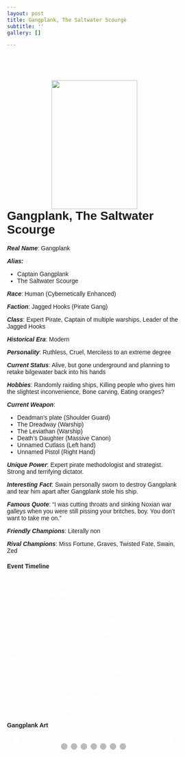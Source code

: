 ```yaml
---
layout: post
title: Gangplank, The Saltwater Scourge
subtitle: ''
gallery: []

---
```

<img src="https://github.com/UNSWLoLSoc/LoLSocWebpage/blob/master/uploads/gangplank.png?raw=true" width="200" height="300" style="float:right; margin:0px 100px ; margin-top:60px">
<h1> Gangplank, The Saltwater Scourge </h1>

<p> <strong><em>Real Name</em></strong>: Gangplank </p>
<p><strong><em>Alias:</em></strong></p>
<ul>
<li>Captain Gangplank</li>
<li>The Saltwater Scourge</li>
</ul>

<p> <strong><em>Race</em></strong>: Human (Cybernetically Enhanced) </p>

<p> <strong><em>Faction</em></strong>: Jagged Hooks (Pirate Gang) </p>

<p> <strong><em>Class</em></strong>: Expert Pirate, Captain of multiple warships, Leader of the Jagged Hooks </p>

<p> <strong><em>Historical Era</em></strong>: Modern</p>

<p> <strong><em>Personality</em></strong>: Ruthless, Cruel, Merciless to an extreme degree </p>

<p><strong><em> Current Status</em></strong>: Alive, but gone underground and planning to retake bilgewater back into his hands </p>

<p> <strong><em>Hobbies</em></strong>: Randomly raiding ships, Killing people who gives him the slightest inconvenience, Bone carving, Eating oranges? </p>

<p> <strong><em>Current Weapon</em></strong>: </p>
<ul>
<li>Deadman’s plate (Shoulder Guard)</li>
<li>The Dreadway (Warship)</li>
<li>The Leviathan (Warship)</li>
<li>Death’s Daughter (Massive Canon)</li>
<li> Unnamed Cutlass (Left hand) </li>
<li> Unnamed Pistol (Right Hand) </li>
</ul>

<p> <strong><em>Unique Power</em></strong>: Expert pirate methodologist and strategist. Strong and terrifying dictator.</p>

<p> <strong><em>Interesting Fact</em></strong>: Swain personally sworn to destroy Gangplank and tear him apart after Gangplank stole his ship.</p>

<p> <strong><em>Famous Quote</em></strong>: “I was cutting throats and sinking Noxian war galleys when you were still pissing your britches, boy. You don’t want to take me on.”</p>

<p> <strong><em>Friendly Champions</em></strong>: Literally non </p>

<p> <strong><em>Rival Champions</em></strong>: Miss Fortune, Graves, Twisted Fate, Swain, Zed </p>

<h4> Event Timeline </h4>
<meta name="viewport" content="width=device-width, initial-scale=1.0">
<style>
  * {
    box-sizing: border-box;
  }

  body {
    color:black;
    font-family: Helvetica, sans-serif;
  }
  #para1 {
    color: white;
  } 

  /* The actual timeline (the vertical ruler) */
  .timeline {
    position: relative;
    max-width: 780px;
    margin: 0 auto;
  }

  /* The actual timeline (the vertical ruler) */
  .timeline::after {
    content: '';
    position: absolute;
    width: 6px;
    background-color: black;
    top: 0;
    bottom: 0;
    left: 50%;
    margin-left: -3px;
  }

  /* Container around content */
  .cont {
    padding: 0px 40px;
    position: relative;
    background-color: inherit;
    width: 55%;
  }

  /* The circles on the timeline */
  .cont::after {
    content: '';
    position: absolute;
    width: 25px;
    height: 25px;
    right: -17px;
    background-color: white;
    border: 4px solid #FF9F55;
    top: 15px;
    border-radius: 50%;
    z-index: 1;
  }

  /* Place the container to the left */
  .left {
    left: -5.5%;
  }

  /* Place the container to the right */
  .right {
    left: 50.5%;
  }

  /* Add arrows to the left container (pointing right) */
  .left::before {
    content: " ";
    height: 0;
    position: absolute;
    top: 22px;
    width: 0;
    z-index: 1;
    right: 30px;
    border: medium solid black;
    border-width: 10px 0 10px 10px;
    border-color: transparent transparent transparent black;
  }

  /* Add arrows to the right container (pointing left) */
  .right::before {
    content: " ";
    height: 0;
    position: absolute;
    top: 22px;
    width: 0;
    z-index: 1;
    left: 30px;
    border: medium solid black;
    border-width: 10px 10px 10px 0;
    border-color: transparent black transparent transparent;
  }

  /* Fix the circle for containers on the right side */
  .right::after {
    left: -16px;
  }

  /* The actual content */
  .content {
    padding: 5px 30px;
    background-color:black;
    position: relative;
    border-radius: 6px;
  }

  /* Media queries - Responsive timeline on screens less than 600px wide */
  @media screen and (max-width: 600px) {
    /* Place the timelime to the left */
    .timeline::after {
      left: 31px;
    }

    /* Full-width containers */
    .cont {
      width: 100%;
      padding-left: 70px;
      padding-right: 25px;
    }

    /* Make sure that all arrows are pointing leftwards */
    .cont::before {
      left: 60px;
      border: medium solid white;
      border-width: 10px 10px 10px 0;
      border-color: transparent white transparent transparent;
    }

    /* Make sure all circles are at the same spot */
    .left::after, .right::after {
      left: 15px;
    }

    /* Make all right containers behave like the left ones */
    .right {
      left: 0%;
    }
  }
</style>

<style>
  * {box-sizing: border-box}
  body {font-family: Verdana, sans-serif; margin:0}
  .mySlides {display: none}
  img {vertical-align: middle;}

  /* Slideshow container */
  .slideshow-container {
    max-width: 1000px;
    position: relative;
    margin: auto;
  }

  /* Next & previous buttons */
  .prev, .nextbut {
    cursor: pointer;
    position: absolute;
    top: 50%;
    width: auto;
    padding: 16px;
    margin-top: -22px;
    color: white;
    font-weight: bold;
    font-size: 18px;
    transition: 0.6s ease;
    border-radius: 0 3px 3px 0;
    user-select: none;
  }

  /* Position the "next button" to the right */
  .nextbut {
    right: 0;
    border-radius: 3px 0 0 3px;
  }

  /* On hover, add a black background color with a little bit see-through */
  .prev:hover, .nextbut:hover {
    background-color: rgba(0,0,0,0.8);
  }

  /* Caption text */
  .text {
    color: #f2f2f2;
    font-size: 15px;
    padding: 8px 12px;
    position: absolute;
    bottom: 8px;
    width: 100%;
    text-align: center;
  }

  /* Number text (1/3 etc) */
  .numbertext {
    color: #f2f2f2;
    font-size: 12px;
    padding: 8px 12px;
    position: absolute;
    top: 0;
  }

  /* The dots/bullets/indicators */
  .dot {
    cursor: pointer;
    height: 15px;
    width: 15px;
    margin: 0 2px;
    background-color: #bbb;
    border-radius: 50%;
    display: inline-block;
    transition: background-color 0.6s ease;
  }

  .active, .dot:hover {
    background-color: #717171;
  }

  /* Fading animation */
  .fade {
    -webkit-animation-name: fade;
    -webkit-animation-duration: 1.5s;
    animation-name: fade;
    animation-duration: 1.5s;
  }

  @-webkit-keyframes fade {
    from {opacity: .4} 
    to {opacity: 1}
  }

  @keyframes fade {
    from {opacity: .4} 
    to {opacity: 1}
  }

  /* On smaller screens, decrease text size */
  @media only screen and (max-width: 300px) {
    .prev, .nextbut,.text {font-size: 11px}
  }
</style>

<div id="para1" class="timeline">
  <div class="cont left">
    <div class="content">
      <p >Pirate training.</p>
    </div>
  </div>
  <div class="cont right">
    <div class="content">
      <p>Illaoi saves Gangplank.</p>
    </div>
  </div>
  <div class="cont left">
    <div class="content">
      <p>Gangplank falls in love with Illaoi.</p>
    </div>
  </div>
  <div class="cont right">
    <div class="content">
      <p>Illaoi leaves Gangplank for her god (Nagakaburos).</p>
    </div>
  </div>
  <div class="cont left">
    <div class="content">
      <p>Gangplank kills Miss Fortune’s parents.</p>
    </div>
  </div>
  <div class="cont right">
    <div class="content">
      <p>Gangplank rules Bilgewater.</p>
    </div>
  </div>
  <div class="cont left">
    <div class="content">
      <p>Gangplank raids Zed’s temple.</p>
    </div>
  </div>
  <div class="cont right">
    <div class="content">
      <p>Gangplank takes Swain’s battleship (Leviathan).</p>
    </div>
  </div>
  <div class="cont left">
    <div class="content">
      <p>Gangplank defends Bilgewater against the Harrowing.</p>
    </div>
  </div>
  <div class="cont right">
    <div class="content">
      <p>Gangplank throws Graves and Twisted Fate into the ocean.</p>
    </div>
  </div>
  <div class="cont left">
    <div class="content">
      <p>Miss Fortune shoots Gangplank.</p>
    </div>
  </div>
</div>

<h4> Gangplank Art </h4>
<meta name="viewport" content="width=device-width, initial-scale=1">

<div class="slideshow-container">
  <div class="mySlides fade">
    <div class="numbertext">1 / 7</div>
    <img src="https://github.com/UNSWLoLSoc/LoLSocWebpage/blob/master/uploads/young-gangplank-saved-by-illaoi.png?raw=true" style="width:100%">
    <div class="text">Young Gangplank saved by Illaoi</div>
  </div>

  <div class="mySlides fade">
    <div class="numbertext">2 / 7</div>
    <img src="https://github.com/UNSWLoLSoc/LoLSocWebpage/blob/master/uploads/gangplank-shotting-miss-fortune-and-her-parents.jpg?raw=true" style="width:100%">
    <div class="text">Gangplank shooting Miss Fortune and her parents</div>
  </div>

  <div class="mySlides fade">
    <div class="numbertext">3 / 7</div>
    <img src="https://github.com/UNSWLoLSoc/LoLSocWebpage/blob/master/uploads/the-dreadway.png?raw=true" style="width:100%">
    <div class="text">The Dreadway Warship</div>
  </div>

  <div class="mySlides fade">
    <div class="numbertext">4 / 7</div>
    <img src="https://github.com/UNSWLoLSoc/LoLSocWebpage/blob/master/uploads/the-leviathan.png?raw=true" style="width:100%">
    <div class="text">The Leviathan Warship</div>
  </div>

  <div class="mySlides fade">
    <div class="numbertext">5 / 7</div>
    <img src="https://github.com/UNSWLoLSoc/LoLSocWebpage/blob/master/uploads/gangplank_and_his_jagged_hooks.jpg?raw=true" style="width:100%">
    <div class="text">Gangplank and his Jagged Hooks</div>
  </div>

  <div class="mySlides fade">
    <div class="numbertext">6 / 7</div>
    <img src="https://github.com/UNSWLoLSoc/LoLSocWebpage/blob/master/uploads/miss-fortune-planning-her-revenge-on-gangplank.png?raw=true" style="width:100%">
    <div class="text">Miss Fortune planning her revenge on Gangplank</div>
  </div>

  <div class="mySlides fade">
    <div class="numbertext">7 / 7</div>
    <img src="https://github.com/UNSWLoLSoc/LoLSocWebpage/blob/master/uploads/gangplank-before-_left_-and-after-_right_-being-shot-by-miss-fortune.jpg?raw=true" style="width:100%">
    <div class="text">Gangplank before (left) and after (right) being shot by Miss Fortune</div>
  </div>

  <a class="prev" onclick="plusSlides(-1)">&#10094;</a>
  <a class="nextbut" onclick="plusSlides(1)">&#10095;</a>
</div>

<br>

<div style="text-align:center">
    <span class="dot" onclick="currentSlide(1)"></span> 
    <span class="dot" onclick="currentSlide(2)"></span> 
    <span class="dot" onclick="currentSlide(3)"></span> 
    <span class="dot" onclick="currentSlide(4)"></span> 
    <span class="dot" onclick="currentSlide(5)"></span> 
    <span class="dot" onclick="currentSlide(6)"></span> 
    <span class="dot" onclick="currentSlide(7)"></span> 
</div>

<script>
var slideIndex = 1;
showSlides(slideIndex);

function plusSlides(n) {
  showSlides(slideIndex += n);
}

function currentSlide(n) {
  showSlides(slideIndex = n);
}

function showSlides(n) {
  var i;
  var slides = document.getElementsByClassName("mySlides");
  var dots = document.getElementsByClassName("dot");
  if (n > slides.length) {slideIndex = 1}    
  if (n < 1) {slideIndex = slides.length}
  for (i = 0; i < slides.length; i++) {
      slides[i].style.display = "none";  
  }
  for (i = 0; i < dots.length; i++) {
      dots[i].className = dots[i].className.replace(" active", "");
  }
  slides[slideIndex-1].style.display = "block";  
  dots[slideIndex-1].className += " active";
}
</script>